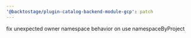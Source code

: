 ```yaml
---
'@backtostage/plugin-catalog-backend-module-gcp': patch
---
```


fix unexpected owner namespace behavior on use namespaceByProject
